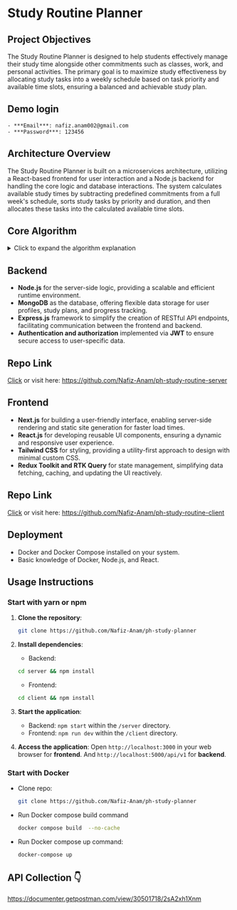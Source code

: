 # Study Routine Planner

## Project Objectives

The Study Routine Planner is designed to help students effectively manage their study time alongside other commitments such as classes, work, and personal activities. The primary goal is to maximize study effectiveness by allocating study tasks into a weekly schedule based on task priority and available time slots, ensuring a balanced and achievable study plan.

## Demo login 
    - ***Email***: nafiz.anam002@gmail.com
    - ***Password***: 123456

## Architecture Overview

The Study Routine Planner is built on a microservices architecture, utilizing a React-based frontend for user interaction and a Node.js backend for handling the core logic and database interactions. The system calculates available study times by subtracting predefined commitments from a full week's schedule, sorts study tasks by priority and duration, and then allocates these tasks into the calculated available time slots.

## Core Algorithm

<details>
<summary>Click to expand the algorithm explanation</summary>

### Step 1: Calculate Available Time Slots

-   Initially, all days are assumed to be fully available for study.
-   The algorithm subtracts blocked time slots from the full weekly schedule to calculate available time slots.

### Step 2: Consolidate Available Time

-   Adjusts the available time slots for each day based on blocked time slots, accurately accounting for busy times.

### Step 3: Sort Tasks by Priority and Duration

-   Sorts tasks by priority (high, medium, low) and duration, prioritizing important and shorter tasks.

### Step 4: Allocate Tasks to Time Slots

-   Distributes tasks across available days, ensuring no single day is overloaded.
-   Prioritizes allocation based on task priority and available time, moving unallocated tasks to a review list.

This algorithm ensures a balanced and realistic study schedule, accommodating existing commitments and prioritizing tasks effectively to maximize study time.

</details>

## Backend

-   **Node.js** for the server-side logic, providing a scalable and efficient runtime environment.
-   **MongoDB** as the database, offering flexible data storage for user profiles, study plans, and progress tracking.
-   **Express.js** framework to simplify the creation of RESTful API endpoints, facilitating communication between the frontend and backend.
-   **Authentication and authorization** implemented via **JWT** to ensure secure access to user-specific data.

## Repo Link

[Click](https://github.com/Nafiz-Anam/ph-study-routine-server) or visit here: https://github.com/Nafiz-Anam/ph-study-routine-server

## Frontend

-   **Next.js** for building a user-friendly interface, enabling server-side rendering and static site generation for faster load times.
-   **React.js** for developing reusable UI components, ensuring a dynamic and responsive user experience.
-   **Tailwind CSS** for styling, providing a utility-first approach to design with minimal custom CSS.
-   **Redux Toolkit and RTK Query** for state management, simplifying data fetching, caching, and updating the UI reactively.

## Repo Link

[Click](https://github.com/Nafiz-Anam/ph-study-routine-client) or visit here: https://github.com/Nafiz-Anam/ph-study-routine-client

## Deployment

-   Docker and Docker Compose installed on your system.
-   Basic knowledge of Docker, Node.js, and React.

## Usage Instructions

### Start with yarn or npm

1. **Clone the repository**:

    ```bash
    git clone https://github.com/Nafiz-Anam/ph-study-planner
    ```

2. **Install dependencies**:
    - Backend:
    ```bash
    cd server && npm install
    ```
    - Frontend:
    ```bash
    cd client && npm install
    ```
3. **Start the application**:
    - Backend: `npm start` within the `/server` directory.
    - Frontend: `npm run dev` within the `/client` directory.
4. **Access the application**: Open `http://localhost:3000` in your web browser for **frontend**. And `http://localhost:5000/api/v1` for **backend**.

### Start with Docker

-   Clone repo:

    ```bash
    git clone https://github.com/Nafiz-Anam/ph-study-planner
    ```

-   Run Docker compose build command

    ```bash
    docker compose build  --no-cache
    ```

-   Run Docker compose up command:

    ```bash
    docker-compose up
    ```

## API Collection 👇

https://documenter.getpostman.com/view/30501718/2sA2xh1Xnm
